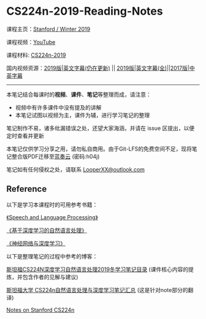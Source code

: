 # CS224n-2019-Reading-Notes

课程主页：[Stanford / Winter 2019](http://web.stanford.edu/class/cs224n/index.html)

课程视频：[YouTube](https://www.youtube.com/playlist?list=PLoROMvodv4rOhcuXMZkNm7j3fVwBBY42z)

课程材料: [CS224n-2019](https://github.com/LooperXX/CS224n-2019)

国内视频资源：[2019版|英文字幕(仍在更新)](https://www.bilibili.com/video/av46166627) || [2019版|英文字幕(全)](https://www.bilibili.com/video/av46065585/)||[2017版|中英字幕](https://www.bilibili.com/video/av413937586)

---

本笔记结合每课时的**视频**、**课件**、**笔记**等整理而成，请注意：

-   视频中有许多课件中没有提及的讲解
-   本笔记试图以视频为主，课件为辅，进行学习笔记的整理

笔记制作不易，诸多纰漏错误之处，还望大家海涵，并请在 issue 区提出，以便定时查看并更新

本笔记仅供学习分享之用，请勿私自商用。由于Git-LFS的免费空间不足，现将笔记整合版PDF迁移至[蓝奏云](https://wwp.lanzouo.com/iQ07Kx9tyqb) (密码:h04j)

笔记如有任何侵权之处，请联系 LooperXX@outlook.com 

## Reference

以下是学习本课程时的可用参考书籍：

[《Speech and Language Processing》](https://web.stanford.edu/~jurafsky/slp3/)

[《基于深度学习的自然语言处理》](<https://item.jd.com/12355569.html>) 

[《神经网络与深度学习》](<https://nndl.github.io/>)

以下是整理笔记的过程中参考的博客：

[斯坦福CS224N深度学习自然语言处理2019冬学习笔记目录](<https://zhuanlan.zhihu.com/p/59011576>) (课件核心内容的提炼，并包含作者的见解与建议)

[斯坦福大学 CS224n自然语言处理与深度学习笔记汇总](<https://zhuanlan.zhihu.com/p/31977759>) (这是针对note部分的翻译)

[Notes on Stanford CS224n](https://lintongmao.github.io/nlp_wv/)

